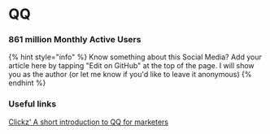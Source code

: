 # QQ

### 861 million Monthly Active Users

{% hint style="info" %}
Know something about this Social Media? Add your article here by tapping "Edit on GitHub" at the top of the page. I will show you as the author \(or let me know if you'd like to leave it anonymous\)
{% endhint %}

### Useful links

[Clickz' A short introduction to QQ for marketers](https://www.clickz.com/qq-the-biggest-digital-platform-youve-never-heard-of/113476/) 

